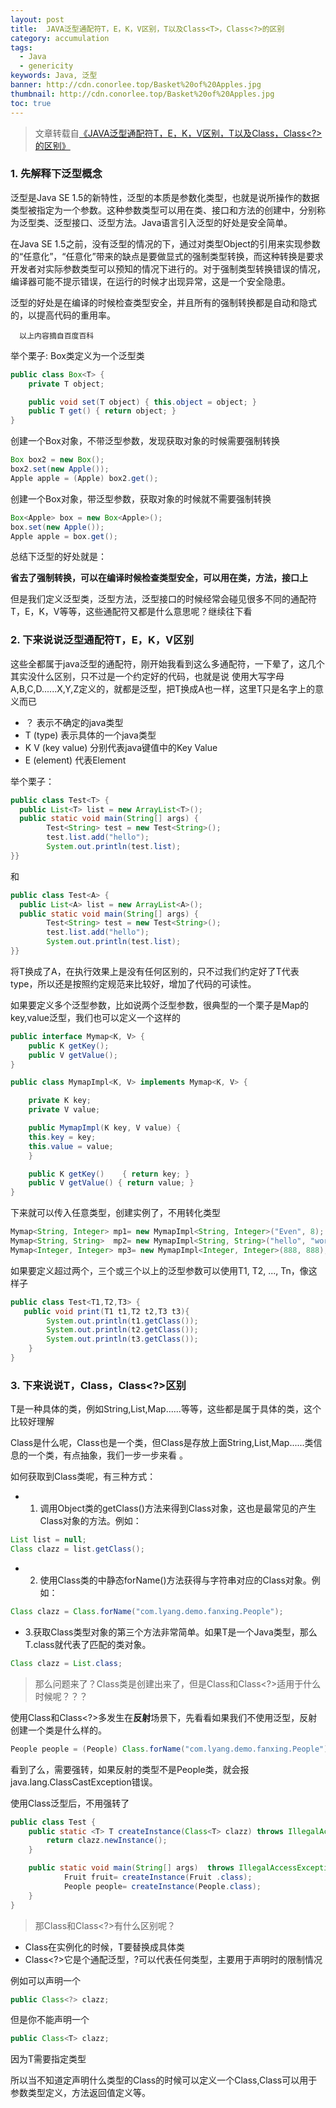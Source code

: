 ```yaml
---
layout: post
title:  JAVA泛型通配符T，E，K，V区别，T以及Class<T>，Class<?>的区别
category: accumulation
tags:
  - Java
  - genericity
keywords: Java, 泛型
banner: http://cdn.conorlee.top/Basket%20of%20Apples.jpg
thumbnail: http://cdn.conorlee.top/Basket%20of%20Apples.jpg
toc: true
---
```

> 文章转载自[《JAVA泛型通配符T，E，K，V区别，T以及Class<T>，Class<?>的区别》](http://www.jianshu.com/p/95f349258afb)

### 1. 先解释下泛型概念

泛型是Java SE 1.5的新特性，泛型的本质是参数化类型，也就是说所操作的数据类型被指定为一个参数。这种参数类型可以用在类、接口和方法的创建中，分别称为泛型类、泛型接口、泛型方法。Java语言引入泛型的好处是安全简单。

在Java SE 1.5之前，没有泛型的情况的下，通过对类型Object的引用来实现参数的“任意化”，“任意化”带来的缺点是要做显式的强制类型转换，而这种转换是要求开发者对实际参数类型可以预知的情况下进行的。对于强制类型转换错误的情况，编译器可能不提示错误，在运行的时候才出现异常，这是一个安全隐患。

<!--more-->

泛型的好处是在编译的时候检查类型安全，并且所有的强制转换都是自动和隐式的，以提高代码的重用率。

      以上内容摘自百度百科

举个栗子:
Box类定义为一个泛型类
~~~ Java
public class Box<T> {
    private T object;

    public void set(T object) { this.object = object; }
    public T get() { return object; }
}
~~~
创建一个Box对象，不带泛型参数，发现获取对象的时候需要强制转换

~~~ Java
Box box2 = new Box();
box2.set(new Apple());
Apple apple = (Apple) box2.get();
~~~
创建一个Box对象，带泛型参数，获取对象的时候就不需要强制转换

~~~ Java
Box<Apple> box = new Box<Apple>();
box.set(new Apple());
Apple apple = box.get();
~~~
总结下泛型的好处就是：

**省去了强制转换，可以在编译时候检查类型安全，可以用在类，方法，接口上**

但是我们定义泛型类，泛型方法，泛型接口的时候经常会碰见很多不同的通配符T，E，K，V等等，这些通配符又都是什么意思呢？继续往下看

### 2. 下来说说泛型通配符T，E，K，V区别

这些全都属于java泛型的通配符，刚开始我看到这么多通配符，一下晕了，这几个其实没什么区别，只不过是一个约定好的代码，也就是说
使用大写字母A,B,C,D......X,Y,Z定义的，就都是泛型，把T换成A也一样，这里T只是名字上的意义而已

- ？ 表示不确定的java类型
- T (type) 表示具体的一个java类型
- K V (key value) 分别代表java键值中的Key Value
- E (element) 代表Element

举个栗子：
~~~ Java
public class Test<T> {    
  public List<T> list = new ArrayList<T>();   
  public static void main(String[] args) {
        Test<String> test = new Test<String>();
        test.list.add("hello");
        System.out.println(test.list);
}}
~~~
和
~~~ Java
public class Test<A> {    
  public List<A> list = new ArrayList<A>();   
  public static void main(String[] args) {
        Test<String> test = new Test<String>();
        test.list.add("hello");
        System.out.println(test.list);
}}
~~~
将T换成了A，在执行效果上是没有任何区别的，只不过我们约定好了T代表type，所以还是按照约定规范来比较好，增加了代码的可读性。

如果要定义多个泛型参数，比如说两个泛型参数，很典型的一个栗子是Map的key,value泛型，我们也可以定义一个这样的
~~~ Java
public interface Mymap<K, V> {
    public K getKey();
    public V getValue();
}

public class MymapImpl<K, V> implements Mymap<K, V> {

    private K key;
    private V value;

    public MymapImpl(K key, V value) {
    this.key = key;
    this.value = value;
    }

    public K getKey()    { return key; }
    public V getValue() { return value; }
}
~~~
下来就可以传入任意类型，创建实例了，不用转化类型
~~~ Java
Mymap<String, Integer> mp1= new MymapImpl<String, Integer>("Even", 8);
Mymap<String, String>  mp2= new MymapImpl<String, String>("hello", "world");
Mymap<Integer, Integer> mp3= new MymapImpl<Integer, Integer>(888, 888);
~~~
如果要定义超过两个，三个或三个以上的泛型参数可以使用T1, T2, ..., Tn，像这样子
~~~ Java
public class Test<T1,T2,T3> {
   public void print(T1 t1,T2 t2,T3 t3){
        System.out.println(t1.getClass());
        System.out.println(t2.getClass());
        System.out.println(t3.getClass());
    }
}
~~~
### 3. 下来说说T，Class<T>，Class<?>区别

T是一种具体的类，例如String,List,Map......等等，这些都是属于具体的类，这个比较好理解

Class是什么呢，Class也是一个类，但Class是存放上面String,List,Map......类信息的一个类，有点抽象，我们一步一步来看 。

如何获取到Class类呢，有三种方式：

- 1. 调用Object类的getClass()方法来得到Class对象，这也是最常见的产生Class对象的方法。例如：
~~~ Java
List list = null;
Class clazz = list.getClass();
~~~

- 2. 使用Class类的中静态forName()方法获得与字符串对应的Class对象。例如：

~~~ Java
Class clazz = Class.forName("com.lyang.demo.fanxing.People");
~~~

- 3.获取Class类型对象的第三个方法非常简单。如果T是一个Java类型，那么T.class就代表了匹配的类对象。
~~~ Java
Class clazz = List.class;
~~~
> 那么问题来了？Class类是创建出来了，但是Class<T>和Class<?>适用于什么时候呢？？？

使用Class<T>和Class<?>多发生在**反射**场景下，先看看如果我们不使用泛型，反射创建一个类是什么样的。
~~~ Java
People people = (People) Class.forName("com.lyang.demo.fanxing.People").newInstance();
~~~
看到了么，需要强转，如果反射的类型不是People类，就会报java.lang.ClassCastException错误。

使用Class<T>泛型后，不用强转了
~~~ Java
public class Test {
    public static <T> T createInstance(Class<T> clazz) throws IllegalAccessException, InstantiationException {
        return clazz.newInstance();
    }

    public static void main(String[] args)  throws IllegalAccessException, InstantiationException  {
            Fruit fruit= createInstance(Fruit .class);
            People people= createInstance(People.class);
    }
}
~~~
> 那Class<T>和Class<?>有什么区别呢？

- Class<T>在实例化的时候，T要替换成具体类
- Class<?>它是个通配泛型，?可以代表任何类型，主要用于声明时的限制情况

例如可以声明一个
~~~ Java
public Class<?> clazz;
~~~
但是你不能声明一个
~~~ Java
public Class<T> clazz;
~~~
因为T需要指定类型

所以当不知道定声明什么类型的Class的时候可以定义一个Class<?>,Class<?>可以用于参数类型定义，方法返回值定义等。
